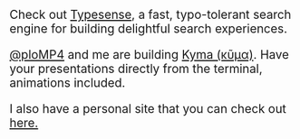 <p style="font-size: 1.5em;">Check out <a href="https://github.com/typesense/typesense">Typesense</a>, a fast, typo-tolerant search engine for building delightful search experiences.</p>
<p style="font-size: 1.5em;"><a href="https://github.com/ploMP4">@ploMP4</a> and me are building <a href="https://github.com/ploMP4/kyma">Kyma (κῦμα)</a>. Have your presentations directly from the terminal, animations included.</p>
<p style="font-size: 1.5em;">I also have a personal site that you can check out <a href="https://tharropoulos.dev">here.</a></p>

